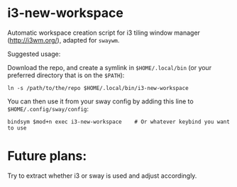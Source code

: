 # i3-new-workspace
Automatic workspace creation script for i3 tiling window manager (http://i3wm.org/), adapted for `swaywm`.

Suggested usage: 

Download the repo, and create a symlink in `$HOME/.local/bin` (or your preferred directory that is on the `$PATH`):

    ln -s /path/to/the/repo $HOME/.local/bin/i3-new-workspace

You can then use it from your sway config by adding this line to `$HOME/.config/sway/config`:

    bindsym $mod+n exec i3-new-workspace    # Or whatever keybind you want to use
    
    
# Future plans:
Try to extract whether i3 or sway is used and adjust accordingly.
